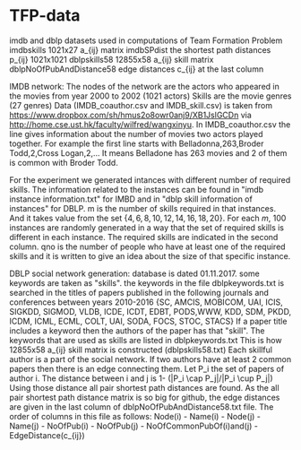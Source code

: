 # TFP-data
imdb and dblp datasets used in computations of Team Formation Problem
imdbskills 1021x27 a_{ij} matrix
imdbSPdist the shortest path distances p_{ij} 1021x1021
dblpskills58 12855x58 a_{ij} skill matrix
dblpNoOfPubAndDistance58 edge distances c_{ij} at the last column

IMDB network:
The nodes of the network are the actors who appeared in the movies from year 2000 to 2002 (1021 actors)
Skills are the movie genres (27 genres)
Data (IMDB_coauthor.csv and IMDB_skill.csv) is taken from https://www.dropbox.com/sh/hmus2o8owr0anj9/XB1JslGCDn via http://home.cse.ust.hk/faculty/wilfred/wangxinyu. 
In IMDB_coauthor.csv the line gives information about the number of movies two actors played together. For example the first line starts with Belladonna,263,Broder Todd,2,Cross Logan,2,... It means Belladone has 263 movies and 2 of them is common with Broder Todd.

For the experiment we generated intances with different number of required skills. The information related to the instances can be found in "imdb instance information.txt" for IMBD and in "dblp skill information of instances" for DBLP.
m is the number of skills required in that instances. And it takes value from the set $\{4,6,8,10,12,14,16,18,20\}$. For each $m$, 100 instances are randomly generated in a way that the set of required skills is different in each instance. The required skills are indicated in the second column. qno is the number of people who have at least one of the required skills and it is written to give an idea about the size of that specific instance.

DBLP social network generation:
database is dated 01.11.2017.
some keywords are taken as "skills".
the keywords in the file dblpkeywords.txt is searched in the titles of papers published in the following journals and conferences between years 2010-2016 {SC, AMCIS, MOBICOM, UAI, ICIS, SIGKDD, SIGMOD, VLDB, ICDE, ICDT, EDBT, PODS,WWW, KDD, SDM, PKDD, ICDM, ICML, ECML, COLT, UAI, SODA, FOCS, STOC, STACS}
If a paper title includes a keyword then the authors of the paper has that "skill". The keywords that are used as skills are listed in dblpkeywords.txt
This is how 12855x58 a_{ij} skill matrix is constructed (dblpskills58.txt)
Each skillful author is a part of the social network.
If two authors have at least 2 common papers then there is an edge connecting them. Let P_i the set of papers of author i. The distance between i and j is 1- (|P_i \cap P_j|/|P_i \cup P_j|) 
Using those distance all pair shortest path distances are found.
As the all pair shortest path distance matrix is so big for github, the edge distances are given in the last column of dblpNoOfPubAndDistance58.txt file. The order of columns in this file as follows:
Node(i) - Name(i) - Node(j) - Name(j) - NoOfPub(i) - NoOfPub(j) - NoOfCommonPubOf(i)and(j) - EdgeDistance(c_{ij})


